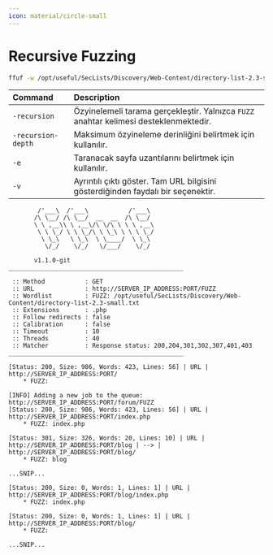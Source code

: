 ```yaml
---
icon: material/circle-small
---
```


# Recursive Fuzzing

```bash
ffuf -w /opt/useful/SecLists/Discovery/Web-Content/directory-list-2.3-small.txt:FUZZ -u http://SERVER_IP_ADDRESS:PORT/FUZZ -recursion -recursion-depth 1 -e .php -v
```

| Command | Description |
|:---|:---|
| `-recursion` | Özyinelemeli tarama gerçekleştir. Yalnızca `FUZZ` anahtar kelimesi desteklenmektedir. |
| `-recursion-depth` | Maksimum özyineleme derinliğini belirtmek için kullanılır. |
| `-e` | Taranacak sayfa uzantılarını belirtmek için kullanılır. |
| `-v` | Ayrıntılı çıktı göster. Tam URL bilgisini gösterdiğinden faydalı bir seçenektir. |

```text title="Output"
        /'___\  /'___\           /'___\
       /\ \__/ /\ \__/  __  __  /\ \__/
       \ \ ,__\\ \ ,__\/\ \/\ \ \ \ ,__\
        \ \ \_/ \ \ \_/\ \ \_\ \ \ \ \_/
         \ \_\   \ \_\  \ \____/  \ \_\
          \/_/    \/_/   \/___/    \/_/

       v1.1.0-git
________________________________________________

 :: Method           : GET
 :: URL              : http://SERVER_IP_ADDRESS:PORT/FUZZ
 :: Wordlist         : FUZZ: /opt/useful/SecLists/Discovery/Web-Content/directory-list-2.3-small.txt
 :: Extensions       : .php
 :: Follow redirects : false
 :: Calibration      : false
 :: Timeout          : 10
 :: Threads          : 40
 :: Matcher          : Response status: 200,204,301,302,307,401,403
________________________________________________

[Status: 200, Size: 986, Words: 423, Lines: 56] | URL | http://SERVER_IP_ADDRESS:PORT/
    * FUZZ:

[INFO] Adding a new job to the queue: http://SERVER_IP_ADDRESS:PORT/forum/FUZZ
[Status: 200, Size: 986, Words: 423, Lines: 56] | URL | http://SERVER_IP_ADDRESS:PORT/index.php
    * FUZZ: index.php

[Status: 301, Size: 326, Words: 20, Lines: 10] | URL | http://SERVER_IP_ADDRESS:PORT/blog | --> | http://SERVER_IP_ADDRESS:PORT/blog/
    * FUZZ: blog

...SNIP...

[Status: 200, Size: 0, Words: 1, Lines: 1] | URL | http://SERVER_IP_ADDRESS:PORT/blog/index.php
    * FUZZ: index.php

[Status: 200, Size: 0, Words: 1, Lines: 1] | URL | http://SERVER_IP_ADDRESS:PORT/blog/
    * FUZZ:

...SNIP...
```
